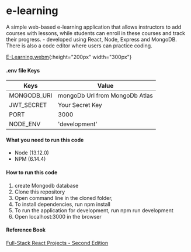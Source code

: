 ﻿# e-learning 

A simple web-based e-learning application that allows instructors to add courses with lessons, while students can enroll in these courses and track their progress. - developed using React, Node, Express and MongoDB. There is also a code editor where users can practice coding.

 [E-Learning.webm](https://github.com/mahak-23/e-learning/assets/107416996/2be4bfd2-cfe1-4699-a9f7-0ff575c9f592){:height="200px" width="300px"}

#### .env file Keys

|Keys    |   Value         |
| ------------| ------------- |
| MONGODB_URI | mongoDb Url from MongoDb Atlas |
| JWT_SECRET  | Your Secret Key |
| PORT        | 3000  |
| NODE_ENV    | 'development' |

#### What you need to run this code
- Node (13.12.0)
- NPM (6.14.4) 

#### How to run this code

1. create Mongodb database
2. Clone this repository
3. Open command line in the cloned folder,
4. To install dependencies, run  npm install
5. To run the application for development, run  npm run development  
6. Open localhost:3000 in the browser

#### Reference Book
[Full-Stack React Projects - Second Edition](https://sd.blackball.lv/library/Full-Stack_React_Projects_2nd_Edition_(2020).pdf)

